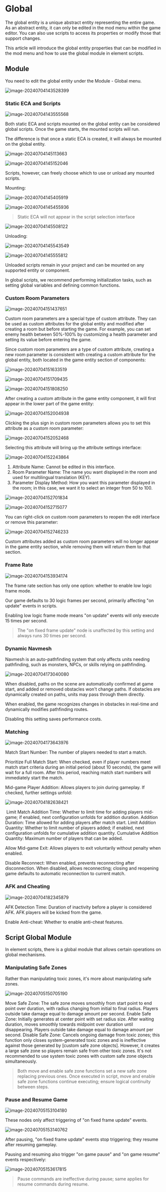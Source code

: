 # Global

The global entity is a unique abstract entity representing the entire game. As an abstract entity, it can only be edited in the mod menu within the game editor. You can also use scripts to access its properties or modify those that support changes.

This article will introduce the global entity properties that can be modified in the mod menu and how to use the global module in element scripts.

## Module

You need to edit the global entity under the Module - Global menu.

![image-20240704143528399](./img/image-20240704143528399.png)

### Static ECA and Scripts

![image-20240704143555568](./img/image-20240704143555568.png)

Both static ECA and scripts mounted on the global entity can be considered global scripts. Once the game starts, the mounted scripts will run.

The difference is that once a static ECA is created, it will always be mounted on the global entity.

![image-20240704145113663](./img/image-20240704145113663.png)

![image-20240704145152046](./img/image-20240704145152046.png)

Scripts, however, can freely choose which to use or unload any mounted scripts.

Mounting:

![image-20240704145405919](./img/image-20240704145405919.png)

![image-20240704145455936](./img/image-20240704145455936.png)

> Static ECA will not appear in the script selection interface

![image-20240704145508122](./img/image-20240704145508122.png)

Unloading:

![image-20240704145543549](./img/image-20240704145543549.png)

![image-20240704145555812](./img/image-20240704145555812.png)

Unloaded scripts remain in your project and can be mounted on any supported entity or component.

In global scripts, we recommend performing initialization tasks, such as setting global variables and defining common functions.

### Custom Room Parameters

![image-20240704151437651](./img/image-20240704151437651.png)

Custom room parameters are a special type of custom attribute. They can be used as custom attributes for the global entity and modified after creating a room but before starting the game. For example, you can set enemy health between 50%-100% by customizing a health parameter and setting its value before entering the game.

Since custom room parameters are a type of custom attribute, creating a new room parameter is consistent with creating a custom attribute for the global entity, both located in the game entity section of components:

![image-20240704151633519](./img/image-20240704151633519.png)

![image-20240704151709435](./img/image-20240704151709435.png)

![image-20240704151808250](./img/image-20240704151808250.png)

After creating a custom attribute in the game entity component, it will first appear in the lower part of the game entity:

![image-20240704152004938](./img/image-20240704152004938.png)

Clicking the plus sign in custom room parameters allows you to set this attribute as a custom room parameter:

![image-20240704152052468](./img/image-20240704152052468.png)

Selecting this attribute will bring up the attribute settings interface:

![image-20240704152243864](./img/image-20240704152243864.png)

1. Attribute Name: Cannot be edited in this interface.
2. Room Parameter Name: The name you want displayed in the room and used for multilingual translation (KEY).
3. Parameter Display Method: How you want this parameter displayed in the room; in this case, we want it to select an integer from 50 to 100.

![image-20240704152701834](./img/image-20240704152701834.png)

![image-20240704152715077](./img/image-20240704152715077.png)

You can right-click on custom room parameters to reopen the edit interface or remove this parameter:

![image-20240704152746233](./img/image-20240704152746233.png)

Custom attributes added as custom room parameters will no longer appear in the game entity section, while removing them will return them to that section.

### Frame Rate

![image-20240704153934174](./img/image-20240704153934174.png)

The frame rate section has only one option: whether to enable low logic frame mode.

Our game defaults to 30 logic frames per second, primarily affecting "on update" events in scripts.

Enabling low logic frame mode means "on update" events will only execute 15 times per second.

> The "on fixed frame update" node is unaffected by this setting and always runs 30 times per second.

### Dynamic Navmesh

Navmesh is an auto-pathfinding system that only affects units needing pathfinding, such as monsters, NPCs, or skills relying on pathfinding.

![image-20240704173040080](./img/image-20240704173040080.png)

When disabled, paths on the scene are automatically confirmed at game start, and added or removed obstacles won't change paths. If obstacles are dynamically created on paths, units may pass through them directly.

When enabled, the game recognizes changes in obstacles in real-time and dynamically modifies pathfinding routes.

Disabling this setting saves performance costs.

### Matching

![image-20240704173643976](./img/image-20240704173643976.png)

Match Start Number: The number of players needed to start a match.

Prioritize Full Match Start: When checked, even if player numbers meet match start criteria during an initial period (about 10 seconds), the game will wait for a full room. After this period, reaching match start numbers will immediately start the match.

Mid-game Player Addition: Allows players to join during gameplay. If checked, further settings unfold:

![image-20240704182638421](./img/image-20240704182638421.png)

​	Limit Match Addition Time: Whether to limit time for adding players mid-game; if enabled, next configuration unfolds for addition duration.
​	Addition Duration: Time allowed for adding players after match start.
​	Limit Addition Quantity: Whether to limit number of players added; if enabled, next configuration unfolds for cumulative addition quantity.
​	Cumulative Addition Quantity: Maximum number of players that can be added.

Allow Mid-game Exit: Allows players to exit voluntarily without penalty when enabled.

Disable Reconnect: When enabled, prevents reconnecting after disconnection. When disabled, allows reconnecting; closing and reopening game defaults to automatic reconnection to current match.

### AFK and Cheating

![image-20240704182345879](./img/image-20240704182345879.png)

AFK Detection Time: Duration of inactivity before a player is considered AFK. AFK players will be kicked from the game.

Enable Anti-cheat: Whether to enable anti-cheat features.

## Script Global Module

In element scripts, there is a global module that allows certain operations on global mechanisms.

### Manipulating Safe Zones

Rather than manipulating toxic zones, it's more about manipulating safe zones.

![image-20240705150705190](./img/image-20240705150705190.png)

Move Safe Zone: The safe zone moves smoothly from start point to end point over duration, with radius changing from initial to final radius. Players outside take damage equal to damage amount per second.
Enable Safe Zone: Initially generates at center point with set radius size. After waiting duration, moves smoothly towards midpoint over duration until disappearing. Players outside take damage equal to damage amount per second.
Disable Safe Zone: Cancels ongoing damage from toxic zones; this function only closes system-generated toxic zones and is ineffective against those generated by [custom safe zone objects]. However, it creates a large safe zone so players remain safe from other toxic zones. It's not recommended to use system toxic zones with custom safe zone objects simultaneously.

> Both move and enable safe zone functions set a new safe zone replacing previous ones.
> Once executed in script, move and enable safe zone functions continue executing; ensure logical continuity between steps.

### Pause and Resume Game

![image-20240705153104180](./img/image-20240705153104180.png)

These nodes only affect triggering of "on fixed frame update" events.

![image-20240705153140762](./img/image-20240705153140762.png)

After pausing, "on fixed frame update" events stop triggering; they resume after resuming gameplay.

Pausing and resuming also trigger "on game pause" and "on game resume" events respectively:

![image-20240705153617815](./img/image-20240705153617815.png)

> Pause commands are ineffective during pause; same applies for resume commands during resume.
